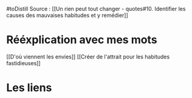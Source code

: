 #toDistill
Source : [[Un rien peut tout changer - quotes#10. Identifier les causes des mauvaises habitudes et y remédier]]
# Rééxplication avec mes mots
[[D'où viennent les envies]]
[[Créer de l'attrait pour les habitudes fastidieuses]]
# Les liens